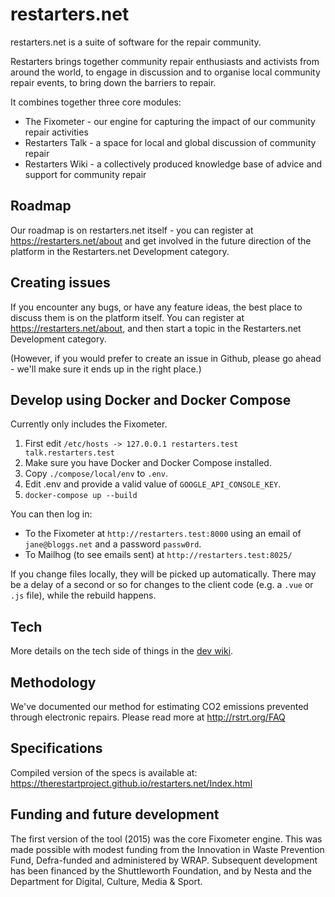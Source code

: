 # restarters.net

restarters.net is a suite of software for the repair community.

Restarters brings together community repair enthusiasts and activists from
around the world, to engage in discussion and to organise local community repair
events, to bring down the barriers to repair.

It combines together three core modules: 

* The Fixometer - our engine for capturing the impact of our community repair
  activities
* Restarters Talk - a space for local and global discussion of community repair
* Restarters Wiki - a collectively produced knowledge base of advice and support
  for community repair

## Roadmap

Our roadmap is on restarters.net itself - you can register at
https://restarters.net/about and get involved in the future direction of the
platform in the Restarters.net Development category.

## Creating issues

If you encounter any bugs, or have any feature ideas, the best place to discuss
them is on the platform itself. You can register at
https://restarters.net/about, and then start a topic in the Restarters.net
Development category.

(However, if you would prefer to create an issue in Github, please go ahead -
we'll make sure it ends up in the right place.)

## Develop using Docker and Docker Compose

Currently only includes the Fixometer.

1. First edit `/etc/hosts -> 127.0.0.1 restarters.test talk.restarters.test`
2. Make sure you have Docker and Docker Compose installed.
3. Copy `./compose/local/env` to `.env`.  
4. Edit .env and provide a valid value of `GOOGLE_API_CONSOLE_KEY`. 
5. `docker-compose up --build`

You can then log in:
- To the Fixometer at `http://restarters.test:8000` using an email of `jane@bloggs.net` and a password `passw0rd`.
- To Mailhog (to see emails sent) at `http://restarters.test:8025/`

If you change files locally, they will be picked up automatically.  There may be a delay of a second or so for changes to the client code (e.g. a `.vue` or `.js` file), while the rebuild happens.

## Tech

More details on the tech side of things in the [dev wiki](https://github.com/therestartproject/restarters.net/wiki).

## Methodology

We've documented our method for estimating CO2 emissions prevented through
electronic repairs. Please read more at http://rstrt.org/FAQ

## Specifications

Compiled version of the specs is available at: https://therestartproject.github.io/restarters.net/Index.html

## Funding and future development

The first version of the tool (2015) was the core Fixometer engine. This was
made possible with modest funding from the Innovation in Waste Prevention Fund,
Defra-funded and administered by WRAP. Subsequent development has been financed
by the Shuttleworth Foundation, and by Nesta and the Department for Digital,
Culture, Media & Sport.

```

```